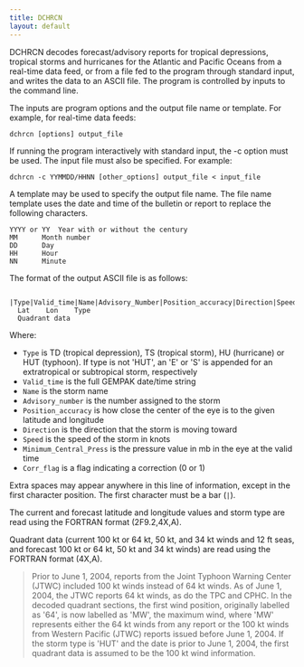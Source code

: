 ```yaml
---
title: DCHRCN
layout: default
---
```


DCHRCN decodes forecast/advisory reports for tropical depressions,
tropical storms and hurricanes for the Atlantic and Pacific Oceans
from a real-time data feed, or from a file fed to the program 
through standard input, and writes the data to an ASCII file.  The 
program is controlled by inputs to the command line.

The inputs are program options and the output file name or template.
For example, for real-time data feeds:

	dchrcn [options] output_file

If running the program interactively with standard input, the -c
option must be used.  The input file must also be specified.
For example:

	dchrcn -c YYMMDD/HHNN [other_options] output_file < input_file

A template may be used to specify the output file name.  The file
name template uses the date and time of the bulletin or report
to replace the following characters.

	YYYY or YY	Year with or without the century
	MM		Month number
	DD		Day
	HH		Hour
	NN		Minute


 The format of the output ASCII file is as follows: 

     |Type|Valid_time|Name|Advisory_Number|Position_accuracy|Direction|Speed|Minimum_Central_Press|Corr_flag
      Lat    Lon    Type
      Quadrant data

 Where: 
 
 * `Type` is TD (tropical depression), TS (tropical storm), HU (hurricane) or HUT (typhoon).  If type is not 'HUT',
		an 'E' or 'S' is appended for an extratropical or 
		subtropical storm, respectively
 * `Valid_time` is the full GEMPAK date/time string
 * `Name` is the storm name
 * `Advisory_number` is the number assigned to the storm	
 * `Position_accuracy` is how close the center of the eye
		is to the given latitude and longitude
 * `Direction` is the direction that the storm is moving toward	
 * `Speed` is the speed of the storm in knots	
 * `Minimum_Central_Press` is the pressure value in mb in the eye
		at the valid time
 * `Corr_flag` is a flag indicating a correction (0 or 1)

 Extra spaces may appear anywhere in this line of information,
 except in the first character position.  The first character must
 be a bar (`|`).

 The current and forecast latitude and longitude values and storm
 type are read using the FORTRAN format (2F9.2,4X,A).

 Quadrant data (current 100 kt or 64 kt, 50 kt, and 34 kt winds and 
 12 ft seas, and forecast 100 kt or 64 kt, 50 kt and 34 kt winds) 
 are read using the FORTRAN format (4X,A).
 
> Prior to June 1, 2004, reports from the Joint Typhoon Warning
 Center (JTWC) included 100 kt winds instead of 64 kt winds.  As of
 June 1, 2004, the JTWC reports 64 kt winds, as do the TPC and CPHC.
 In the decoded quadrant sections, the first wind position,
 originally labelled as '64', is now labelled as 'MW', the maximum
 wind, where 'MW' represents either the 64 kt winds from any report
 or the 100 kt winds from Western Pacific (JTWC) reports issued
 before June 1, 2004.  If the storm type is 'HUT' and the date is
 prior to June 1, 2004, the first quadrant data is assumed to be the
 100 kt wind information.

